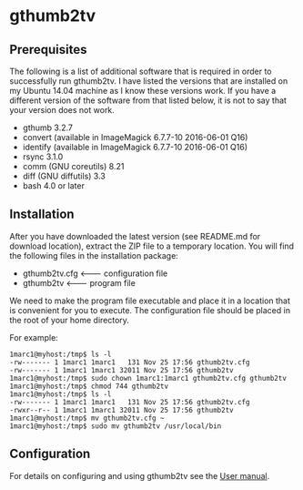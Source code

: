# gthumb2tv
## Prerequisites
The following is a list of additional software that is required in order to successfully run gthumb2tv. I have listed the versions that are installed on my Ubuntu 14.04 machine as I know these versions work. If you have a different version of the software from that listed below, it is not to say that your version does not work.
* gthumb 3.2.7
* convert (available in ImageMagick 6.7.7-10 2016-06-01 Q16)
* identify (available in ImageMagick 6.7.7-10 2016-06-01 Q16)
* rsync 3.1.0
* comm (GNU coreutils) 8.21
* diff (GNU diffutils) 3.3
* bash 4.0 or later

## Installation
After you have downloaded the latest version (see README.md for download location), extract the ZIP file to a temporary location. You will find the following files in the installation package:
* gthumb2tv.cfg   <--- configuration file
* gthumb2tv       <--- program file

We need to make the program file executable and place it in a location that is convenient for you to execute. The configuration file should be placed in the root of your home directory.

For example:
~~~~
1marc1@myhost:/tmp$ ls -l
-rw------- 1 1marc1 1marc1   131 Nov 25 17:56 gthumb2tv.cfg
-rw------- 1 1marc1 1marc1 32011 Nov 25 17:56 gthumb2tv
1marc1@myhost:/tmp$ sudo chown 1marc1:1marc1 gthumb2tv.cfg gthumb2tv
1marc1@myhost:/tmp$ chmod 744 gthumb2tv
1marc1@myhost:/tmp$ ls -l
-rw------- 1 1marc1 1marc1   131 Nov 25 17:56 gthumb2tv.cfg
-rwxr--r-- 1 1marc1 1marc1 32011 Nov 25 17:56 gthumb2tv
1marc1@myhost:/tmp$ mv gthumb2tv.cfg ~
1marc1@myhost:/tmp$ sudo mv gthumb2tv /usr/local/bin
~~~~

## Configuration
For details on configuring and using gthumb2tv see the [User manual](https://github.com/1marc1/gthumb2tv/wiki/User-manual).
